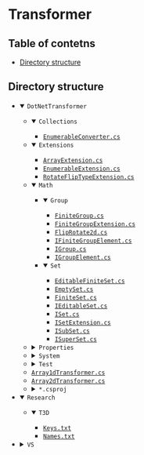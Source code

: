 # Transformer

## Table of contetns
- [Directory structure](#directory-structure)

## Directory structure
<ul>
	<li>
		<details open="open">
			<summary><code>DotNetTransformer</code></summary>
			<ul>
				<li>
					<details open="open">
						<summary><code>Collections</code></summary>
						<ul>
							<li><a href="DotNetTransformer/Collections/EnumerableConverter.cs"><code>EnumerableConverter.cs</code></a></li>
						</ul>
					</details>
				</li>
				<li>
					<details open="open">
						<summary><code>Extensions</code></summary>
						<ul>
							<li><a href="DotNetTransformer/Extensions/ArrayExtension.cs"><code>ArrayExtension.cs</code></a></li>
							<li><a href="DotNetTransformer/Extensions/EnumerableExtension.cs"><code>EnumerableExtension.cs</code></a></li>
							<li><a href="DotNetTransformer/Extensions/RotateFlipTypeExtension.cs"><code>RotateFlipTypeExtension.cs</code></a></li>
						</ul>
					</details>
				</li>
				<li>
					<details open="open">
						<summary><code>Math</code></summary>
						<ul>
							<li>
								<details open="open">
									<summary><code>Group</code></summary>
									<ul>
										<li><a href="DotNetTransformer/Math/Group/FiniteGroup.cs"><code>FiniteGroup.cs</code></a></li>
										<li><a href="DotNetTransformer/Math/Group/FiniteGroupExtension.cs"><code>FiniteGroupExtension.cs</code></a></li>
										<li><a href="DotNetTransformer/Math/Group/FlipRotate2d.cs"><code>FlipRotate2d.cs</code></a></li>
										<li><a href="DotNetTransformer/Math/Group/IFiniteGroupElement.cs"><code>IFiniteGroupElement.cs</code></a></li>
										<li><a href="DotNetTransformer/Math/Group/IGroup.cs"><code>IGroup.cs</code></a></li>
										<li><a href="DotNetTransformer/Math/Group/IGroupElement.cs"><code>IGroupElement.cs</code></a></li>
									</ul>
								</details>
							</li>
							<li>
								<details open="open">
									<summary><code>Set</code></summary>
									<ul>
										<li><a href="DotNetTransformer/Math/Set/EditableFiniteSet.cs"><code>EditableFiniteSet.cs</code></a></li>
										<li><a href="DotNetTransformer/Math/Set/EmptySet.cs"><code>EmptySet.cs</code></a></li>
										<li><a href="DotNetTransformer/Math/Set/FiniteSet.cs"><code>FiniteSet.cs</code></a></li>
										<li><a href="DotNetTransformer/Math/Set/IEditableSet.cs"><code>IEditableSet.cs</code></a></li>
										<li><a href="DotNetTransformer/Math/Set/ISet.cs"><code>ISet.cs</code></a></li>
										<li><a href="DotNetTransformer/Math/Set/ISetExtension.cs"><code>ISetExtension.cs</code></a></li>
										<li><a href="DotNetTransformer/Math/Set/ISubSet.cs"><code>ISubSet.cs</code></a></li>
										<li><a href="DotNetTransformer/Math/Set/ISuperSet.cs"><code>ISuperSet.cs</code></a></li>
									</ul>
								</details>
							</li>
						</ul>
					</details>
				</li>
				<li>
					<details>
						<summary><code>Properties</code></summary>
						<ul>
							<li><a href="DotNetTransformer/Properties/AssemblyInfo.cs"><code>AssemblyInfo.cs</code></a></li>
						</ul>
					</details>
				</li>
				<li>
					<details>
						<summary><code>System</code></summary>
						<ul>
							<li><a href="DotNetTransformer/System/ExtensionAttribute.cs"><code>ExtensionAttribute.cs</code></a></li>
						</ul>
					</details>
				</li>
				<li>
					<details>
						<summary><code>Test</code></summary>
						<ul>
							<li>
								<details>
									<summary><code>Properties</code></summary>
									<ul>
										<li><a href="DotNetTransformer/Test/Properties/AssemblyInfo.cs"><code>AssemblyInfo.cs</code></a></li>
									</ul>
								</details>
							</li>
							<li>
								<details>
									<summary><code>*.csproj</code></summary>
									<ul>
										<li><a href="DotNetTransformer/Test/Test_vs2008.csproj"><code>Test_vs2008.csproj</code></a></li>
										<li><a href="DotNetTransformer/Test/Test_vs2010.csproj"><code>Test_vs2010.csproj</code></a></li>
										<li><a href="DotNetTransformer/Test/Test_vs2013.csproj"><code>Test_vs2013.csproj</code></a></li>
										<li><a href="DotNetTransformer/Test/Test_vs2015.csproj"><code>Test_vs2015.csproj</code></a></li>
										<li><a href="DotNetTransformer/Test/Test_vs2017.csproj"><code>Test_vs2017.csproj</code></a></li>
									</ul>
								</details>
							</li>
						</ul>
					</details>
				</li>
				<li><a href="DotNetTransformer/Array1dTransformer.cs"><code>Array1dTransformer.cs</code></a></li>
				<li><a href="DotNetTransformer/Array2dTransformer.cs"><code>Array2dTransformer.cs</code></a></li>
				<li>
					<details>
						<summary><code>*.csproj</code></summary>
						<ul>
							<li><a href="DotNetTransformer/DotNetTransformer_vs2008.csproj"><code>DotNetTransformer_vs2008.csproj</code></a></li>
							<li><a href="DotNetTransformer/DotNetTransformer_vs2010.csproj"><code>DotNetTransformer_vs2010.csproj</code></a></li>
							<li><a href="DotNetTransformer/DotNetTransformer_vs2013.csproj"><code>DotNetTransformer_vs2013.csproj</code></a></li>
							<li><a href="DotNetTransformer/DotNetTransformer_vs2015.csproj"><code>DotNetTransformer_vs2015.csproj</code></a></li>
							<li><a href="DotNetTransformer/DotNetTransformer_vs2017.csproj"><code>DotNetTransformer_vs2017.csproj</code></a></li>
						</ul>
					</details>
				</li>
			</ul>
		</details>
	</li>
	<li>
		<details open="open">
			<summary><code>Research</code></summary>
			<ul>
				<li>
					<details open="open">
						<summary><code>T3D</code></summary>
						<ul>
							<li><a href="Research/T3D/Keys.txt"><code>Keys.txt</code></a></li>
							<li><a href="Research/T3D/Names.txt"><code>Names.txt</code></a></li>
						</ul>
					</details>
				</li>
			</ul>
		</details>
	</li>
	<li>
		<details>
			<summary><code>VS</code></summary>
			<ul>
				<li><a href="VS/Transformer_vs2008.sln"><code>Transformer_vs2008.sln</code></a></li>
				<li><a href="VS/Transformer_vs2010.sln"><code>Transformer_vs2010.sln</code></a></li>
				<li><a href="VS/Transformer_vs2013.sln"><code>Transformer_vs2013.sln</code></a></li>
				<li><a href="VS/Transformer_vs2015.sln"><code>Transformer_vs2015.sln</code></a></li>
				<li><a href="VS/Transformer_vs2017.sln"><code>Transformer_vs2017.sln</code></a></li>
			</ul>
		</details>
	</li>
</ul>
